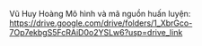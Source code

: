 Vũ Huy Hoàng
Mô hình và mã nguồn huấn luyện: https://drive.google.com/drive/folders/1_XbrGco-7Op7ekbgS5FcRAiD0o2YSLw6?usp=drive_link
